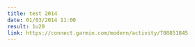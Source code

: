 ```yaml
---
title: test 2014
date: 01/03/2014 11:00
result: 1u20
link: https://connect.garmin.com/modern/activity/708851845
---
```

